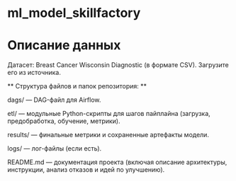 # ml_model_skillfactory

# Описание данных
Датасет: Breast Cancer Wisconsin Diagnostic (в формате CSV). Загрузите его из источника.

** Структура файлов и папок репозитория: **

dags/ — DAG-файл для Airflow.

etl/ — модульные Python-скрипты для шагов пайплайна (загрузка, предобработка, обучение, метрики).

results/ — финальные метрики и сохраненные артефакты модели.

logs/ — лог-файлы (если есть).

README.md — документация проекта (включая описание архитектуры, инструкции, анализ отказов и идей по улучшению).
